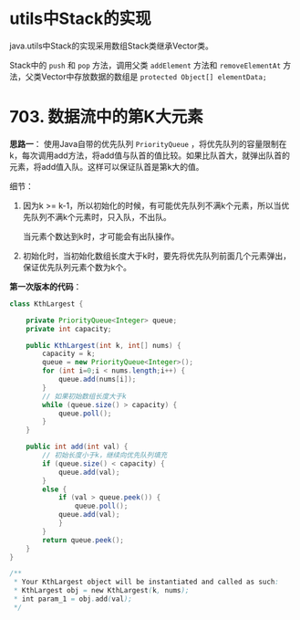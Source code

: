 # utils中Stack的实现

java.utils中Stack的实现采用数组Stack类继承Vector类。

Stack中的 `push` 和 `pop` 方法，调用父类 `addElement` 方法和 `removeElementAt` 方法，父类Vector中存放数据的数组是 `protected Object[] elementData;` 



# 703. 数据流中的第K大元素

**思路一**：
使用Java自带的优先队列 `PriorityQueue` ，将优先队列的容量限制在k，每次调用add方法，将add值与队首的值比较。如果比队首大，就弹出队首的元素，将add值入队。这样可以保证队首是第k大的值。

细节：

1. 因为k >= k-1，所以初始化的时候，有可能优先队列不满k个元素，所以当优先队列不满k个元素时，只入队，不出队。

   当元素个数达到k时，才可能会有出队操作。

2. 初始化时，当初始化数组长度大于k时，要先将优先队列前面几个元素弹出，保证优先队列元素个数为k个。

**第一次版本的代码**：

```java
class KthLargest {

    private PriorityQueue<Integer> queue;
    private int capacity;

    public KthLargest(int k, int[] nums) {
        capacity = k;
        queue = new PriorityQueue<Integer>();
        for (int i=0;i < nums.length;i++) {
            queue.add(nums[i]);
        }
        // 如果初始数组长度大于k
        while (queue.size() > capacity) {
            queue.poll();
        }
    }

    public int add(int val) {
        // 初始长度小于k，继续向优先队列填充
        if (queue.size() < capacity) {
            queue.add(val);
        }
        else {
            if (val > queue.peek()) {
                queue.poll();
            queue.add(val);
            }
        }
        return queue.peek();
    }
}

/**
 * Your KthLargest object will be instantiated and called as such:
 * KthLargest obj = new KthLargest(k, nums);
 * int param_1 = obj.add(val);
 */
```



